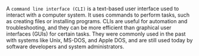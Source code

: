   A <code>command line interface (CLI)</code> is a text-based user interface used to interact with a computer system. 
    It uses commands to perform tasks, such as creating files or installing programs. 
    CLIs are useful for automation and troubleshooting, and they can be more efficient than graphical user interfaces (GUIs) for certain tasks. 
    They were commonly used in the past with systems like Unix, MS-DOS, and Apple DOS, and are still used today by software developers and system administrators.
    